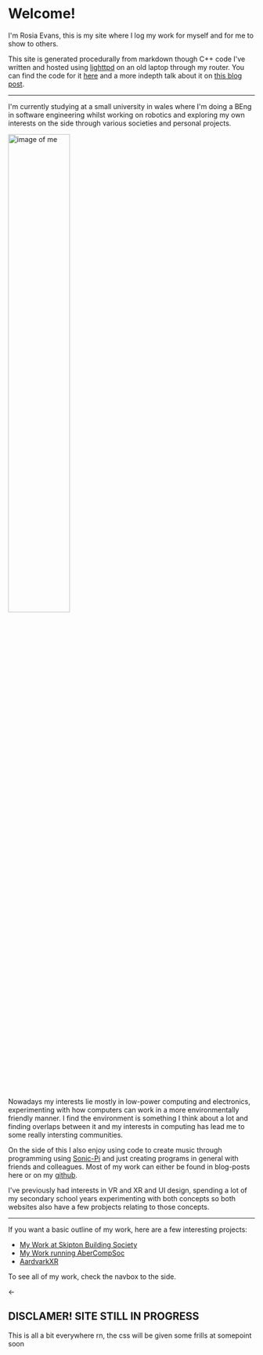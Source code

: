 
# Welcome!
I'm Rosia Evans, this is my site where I log my work for myself and for me to show to others.

This site is generated procedurally from markdown though C++ code I've written and hosted using [lighttpd](https://www.lighttpd.net/) on an old laptop through my router. You can find the code for it [here](https://github.com/Wil-Ro/Blog) and a more indepth talk about it on [this blog post](/ThisSite.html).
_______
I'm currently studying at a small university in wales where I'm doing a BEng in software engineering whilst working on robotics and exploring my own interests on the side through various societies and personal projects.


<img src="profile.jpeg" alt="image of me" style="width:50%">

Nowadays my interests lie mostly in low-power computing and electronics, experimenting with how computers can work in a more environmentally friendly manner. I find the environment is something I think about a lot and finding overlaps between it and my interests in computing has lead me to some really intersting communities.

On the side of this I also enjoy using code to create music through programming using [Sonic-Pi](https://sonic-pi.net/) and just creating programs in general with friends and colleagues. Most of my work can either be found in blog-posts here or on my [github](https://github.com/Wil-Ro).

I've previously had interests in VR and XR and UI design, spending a lot of my secondary school years experimenting with both concepts so both websites also have a few probjects relating to those concepts.
________
If you want a basic outline of my work, here are a few interesting projects:
- [My Work at Skipton Building Society](/SBSWork.html)
- [My Work running AberCompSoc](/aberComSoc.html)
- [AardvarkXR](/Aardvark.html)

To see all of my work, check the navbox to the side.

<-


## DISCLAMER! SITE STILL IN PROGRESS
This is all a bit everywhere rn, the css will be given some frills at somepoint soon
